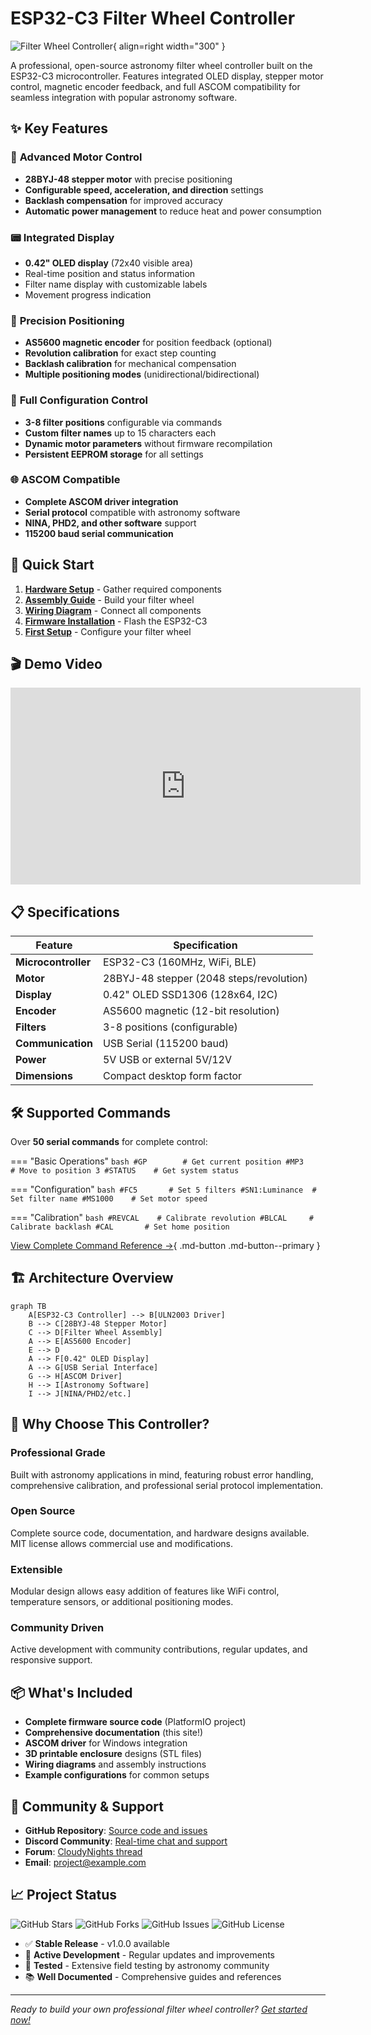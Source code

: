 # ESP32-C3 Filter Wheel Controller

![Filter Wheel Controller](images/hero-image.png){ align=right width="300" }

A professional, open-source astronomy filter wheel controller built on the ESP32-C3 microcontroller. Features integrated OLED display, stepper motor control, magnetic encoder feedback, and full ASCOM compatibility for seamless integration with popular astronomy software.

## ✨ Key Features

### 🔄 **Advanced Motor Control**
- **28BYJ-48 stepper motor** with precise positioning
- **Configurable speed, acceleration, and direction** settings
- **Backlash compensation** for improved accuracy
- **Automatic power management** to reduce heat and power consumption

### 📟 **Integrated Display**
- **0.42" OLED display** (72x40 visible area)
- Real-time position and status information
- Filter name display with customizable labels
- Movement progress indication

### 🎯 **Precision Positioning**
- **AS5600 magnetic encoder** for position feedback (optional)
- **Revolution calibration** for exact step counting
- **Backlash calibration** for mechanical compensation
- **Multiple positioning modes** (unidirectional/bidirectional)

### 🔧 **Full Configuration Control**
- **3-8 filter positions** configurable via commands
- **Custom filter names** up to 15 characters each
- **Dynamic motor parameters** without firmware recompilation
- **Persistent EEPROM storage** for all settings

### 🌐 **ASCOM Compatible**
- **Complete ASCOM driver integration**
- **Serial protocol** compatible with astronomy software
- **NINA, PHD2, and other software** support
- **115200 baud serial communication**

## 🚀 Quick Start

1. **[Hardware Setup](getting-started/hardware.md)** - Gather required components
2. **[Assembly Guide](getting-started/assembly.md)** - Build your filter wheel
3. **[Wiring Diagram](getting-started/wiring.md)** - Connect all components
4. **[Firmware Installation](getting-started/firmware.md)** - Flash the ESP32-C3
5. **[First Setup](user-guide/setup.md)** - Configure your filter wheel

## 🎬 Demo Video

<div class="video-wrapper">
  <iframe width="560" height="315" src="https://www.youtube.com/embed/your-demo-video" frameborder="0" allowfullscreen></iframe>
</div>

## 📋 Specifications

| Feature | Specification |
|---------|---------------|
| **Microcontroller** | ESP32-C3 (160MHz, WiFi, BLE) |
| **Motor** | 28BYJ-48 stepper (2048 steps/revolution) |
| **Display** | 0.42" OLED SSD1306 (128x64, I2C) |
| **Encoder** | AS5600 magnetic (12-bit resolution) |
| **Filters** | 3-8 positions (configurable) |
| **Communication** | USB Serial (115200 baud) |
| **Power** | 5V USB or external 5V/12V |
| **Dimensions** | Compact desktop form factor |

## 🛠️ Supported Commands

Over **50 serial commands** for complete control:

=== "Basic Operations"
    ```bash
    #GP        # Get current position
    #MP3       # Move to position 3
    #STATUS    # Get system status
    ```

=== "Configuration"
    ```bash
    #FC5       # Set 5 filters
    #SN1:Luminance  # Set filter name
    #MS1000    # Set motor speed
    ```

=== "Calibration"
    ```bash
    #REVCAL    # Calibrate revolution
    #BLCAL     # Calibrate backlash
    #CAL       # Set home position
    ```

[View Complete Command Reference →](commands/overview.md){ .md-button .md-button--primary }

## 🏗️ Architecture Overview

```mermaid
graph TB
    A[ESP32-C3 Controller] --> B[ULN2003 Driver]
    B --> C[28BYJ-48 Stepper Motor]
    C --> D[Filter Wheel Assembly]
    A --> E[AS5600 Encoder]
    E --> D
    A --> F[0.42" OLED Display]
    A --> G[USB Serial Interface]
    G --> H[ASCOM Driver]
    H --> I[Astronomy Software]
    I --> J[NINA/PHD2/etc.]
```

## 🌟 Why Choose This Controller?

### **Professional Grade**
Built with astronomy applications in mind, featuring robust error handling, comprehensive calibration, and professional serial protocol implementation.

### **Open Source**
Complete source code, documentation, and hardware designs available. MIT license allows commercial use and modifications.

### **Extensible**
Modular design allows easy addition of features like WiFi control, temperature sensors, or additional positioning modes.

### **Community Driven**
Active development with community contributions, regular updates, and responsive support.

## 📦 What's Included

- **Complete firmware source code** (PlatformIO project)
- **Comprehensive documentation** (this site!)
- **ASCOM driver** for Windows integration
- **3D printable enclosure** designs (STL files)
- **Wiring diagrams** and assembly instructions
- **Example configurations** for common setups

## 🤝 Community & Support

- **GitHub Repository**: [Source code and issues](https://github.com/yourusername/esp32-filter-wheel)
- **Discord Community**: [Real-time chat and support](#)
- **Forum**: [CloudyNights thread](#)
- **Email**: [project@example.com](mailto:project@example.com)

## 📈 Project Status

![GitHub Stars](https://img.shields.io/github/stars/yourusername/esp32-filter-wheel?style=social)
![GitHub Forks](https://img.shields.io/github/forks/yourusername/esp32-filter-wheel?style=social)
![GitHub Issues](https://img.shields.io/github/issues/yourusername/esp32-filter-wheel)
![GitHub License](https://img.shields.io/github/license/yourusername/esp32-filter-wheel)

- ✅ **Stable Release** - v1.0.0 available
- 🔄 **Active Development** - Regular updates and improvements
- 🧪 **Tested** - Extensive field testing by astronomy community
- 📚 **Well Documented** - Comprehensive guides and references

---

*Ready to build your own professional filter wheel controller? [Get started now!](getting-started/overview.md)*